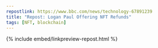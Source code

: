 ```yaml
---
repostlink: https://www.bbc.com/news/technology-67891239
title: "Repost: Logan Paul Offering NFT Refunds"
tags: [NFT, blockchain]
---
```


{% include embed/linkpreview-repost.html %}

